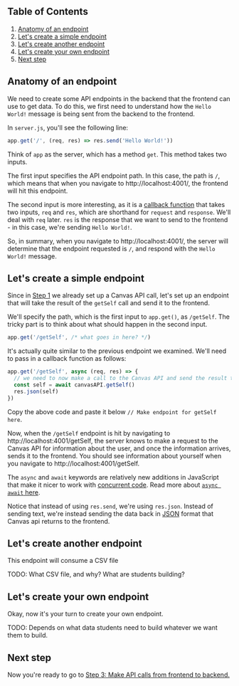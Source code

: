 ## Table of Contents
1. [Anatomy of an endpoint](#anatomy-of-an-endpoint)
1. [Let's create a simple endpoint](#lets-create-a-simple-endpoint)
1. [Let's create another endpoint](#lets-create-a-another-endpoint)
1. [Let's create your own endpoint](#lets-create-your-own-endpoint)
1. [Next step](#next-step)

## Anatomy of an endpoint
We need to create some API endpoints in the backend that the frontend can use to get data. To do this, we first need to understand how the `Hello World!` message is being sent from the backend to the frontend.

In `server.js`, you'll see the following line:
```js
app.get('/', (req, res) => res.send('Hello World!'))
```
Think of `app` as the server, which has a method `get`. This method takes two inputs.

The first input specifies the API endpoint path. In this case, the path is `/`, which means that when you navigate to http://localhost:4001/, the frontend will hit this endpoint.

The second input is more interesting, as it is a [callback function](https://developer.mozilla.org/en-US/docs/Glossary/Callback_function) that takes two inputs, `req` and `res`, which are shorthand for `request` and `response`. We'll deal with `req` later. `res` is the response that we want to send to the frontend - in this case, we're sending `Hello World!`.

So, in summary, when you navigate to http://localhost:4001/, the server will determine that the endpoint requested is `/`, and respond with the `Hello World!` message.

## Let's create a simple endpoint
Since in [Step 1](1-Canvas-API-Token.md) we already set up a Canvas API call, let's set up an endpoint that will take the result of the `getSelf` call and send it to the frontend.

We'll specify the path, which is the first input to `app.get()`, as `/getSelf`. The tricky part is to think about what should happen in the second input.

```js
app.get('/getSelf', /* what goes in here? */)
```

It's actually quite similar to the previous endpoint we examined. We'll need to pass in a callback function as follows:

```js
app.get('/getSelf', async (req, res) => {
  // we need to now make a call to the Canvas API and send the result to the frontend
  const self = await canvasAPI.getSelf()
  res.json(self)
})
```

Copy the above code and paste it below `// Make endpoint for getSelf here`.

Now, when the `/getSelf` endpoint is hit by navigating to http://localhost:4001/getSelf, the server knows to make a request to the Canvas API for information about the user, and once the information arrives, sends it to the frontend. You should see information about yourself when you navigate to http://localhost:4001/getSelf.

The `async` and `await` keywords are relatively new additions in JavaScript that make it nicer to work with [concurrent code](https://en.wikipedia.org/wiki/Concurrency_(computer_science)). Read more about [`async await` here](https://expeditedsecurity.com/blog/javascript-equals-async-await/).

Notice that instead of using `res.send`, we're using `res.json`. Instead of sending text, we're instead sending the data back in [JSON](https://en.wikipedia.org/wiki/JSON) format that Canvas api returns to the frontend.

## Let's create another endpoint
This endpoint will consume a CSV file

TODO: What CSV file, and why? What are students building?

## Let's create your own endpoint
Okay, now it's your turn to create your own endpoint.

TODO: Depends on what data students need to build whatever we want them to build.



## Next step
Now you're ready to go to [Step 3: Make API calls from frontend to backend.](3-Make-API-Calls.md)